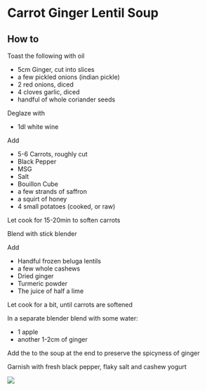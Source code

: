 # Carrot Ginger Lentil Soup
## How to
Toast the following with oil
- 5cm Ginger, cut into slices
- a few pickled onions (indian pickle)
- 2 red onions, diced
- 4 cloves garlic, diced
- handful of whole coriander seeds

Deglaze with
- 1dl white wine

Add 
- 5-6 Carrots, roughly cut
- Black Pepper
- MSG
- Salt
- Bouillon Cube
- a few strands of saffron
- a squirt of honey
- 4 small potatoes (cooked, or raw)

Let cook for 15-20min to soften carrots
 
Blend with stick blender

Add
- Handful frozen beluga lentils
- a few whole cashews
- Dried ginger
- Turmeric powder
- The juice of half a lime

Let cook for a bit, until carrots are softened

In a separate blender blend with some water:
- 1 apple
- another 1-2cm of ginger

Add the to the soup at the end to preserve the spicyness of ginger

Garnish with fresh black pepper, flaky salt and cashew yogurt

![](2020220118_164435.jpg)